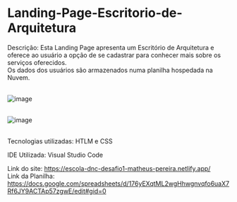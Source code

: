 # Landing-Page-Escritorio-de-Arquitetura

Descrição: Esta Landing Page apresenta um Escritório de Arquitetura e oferece ao usuário a opção de se cadastrar para conhecer mais sobre os serviços oferecidos.<br>
Os dados dos usuários são armazenados numa planilha hospedada na Nuvem. <br><br>

![image](https://github.com/matheus-psd/Landing-Page-Escritorio-de-Arquitetura/assets/169220207/0eff2a57-26d6-4d1f-8e7e-5dca09111fc9) <br><br>

![image](https://github.com/matheus-psd/Landing-Page-Escritorio-de-Arquitetura/assets/169220207/aa182994-76ae-4ebc-80da-ee683c451526) <br><br>

Tecnologias utilizadas: 
HTLM e CSS

IDE Utilizada:
Visual Studio Code


Link do site: https://escola-dnc-desafio1-matheus-pereira.netlify.app/ <br>
Link da Planilha: https://docs.google.com/spreadsheets/d/176yEXqtML2wgHhwgnvqfo6uaX7Rf6JY9ACTAp57zgwE/edit#gid=0
